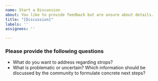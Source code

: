 ```yaml
---
name: Start a Discussion
about: You like to provide feedback but are unsure about details.
title: "[Discussion]"
labels: ''
assignees: ''

---
```


### Please provide the following questions
* What do you want to address regarding strops?
* What is problematic or uncertain? Which information should be discussed by the community to formulate concrete next steps?
